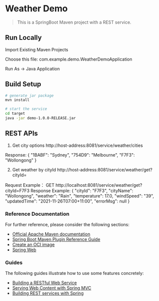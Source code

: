 # Weather Demo

> This is a SpringBoot Maven project with a REST service.

## Run Locally

Import Existing Maven Projects

Choose this file: 
com.example.demo.WeatherDemoApplication

Run As -> Java Application


## Build Setup

``` bash
# generate jar package
mvn install

# start the service
cd target
java -jar demo-1.0.0-RELEASE.jar
```

## REST APIs

1. Get city options
http://host-address:8081/service/weather/cities

Response: 
{
    "1BABF": "Sydney",
    "754D9": "Melbourne",
    "F7F3": "Wollongong"
}

2. Get weather by cityId
http://host-address:8081/service/weather/get?cityId=

Request Example：
GET http://localhost:8081/service/weather/get?cityId=F7F3
Response Example: 
{
    "cityId": "F7F3",
    "cityName": "Wollongong",
    "weather": "Rain",
    "temperature": 17.0,
    "windSpeed": "39",
    "updatedTime": "2021-11-26T07:00+11:00",
    "errorMsg": null
}


### Reference Documentation
For further reference, please consider the following sections:

* [Official Apache Maven documentation](https://maven.apache.org/guides/index.html)
* [Spring Boot Maven Plugin Reference Guide](https://docs.spring.io/spring-boot/docs/2.5.7/maven-plugin/reference/html/)
* [Create an OCI image](https://docs.spring.io/spring-boot/docs/2.5.7/maven-plugin/reference/html/#build-image)
* [Spring Web](https://docs.spring.io/spring-boot/docs/2.6.0/reference/htmlsingle/#boot-features-developing-web-applications)

### Guides
The following guides illustrate how to use some features concretely:

* [Building a RESTful Web Service](https://spring.io/guides/gs/rest-service/)
* [Serving Web Content with Spring MVC](https://spring.io/guides/gs/serving-web-content/)
* [Building REST services with Spring](https://spring.io/guides/tutorials/bookmarks/)

